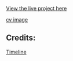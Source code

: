 [View the live project here](https://mariaarnesson.github.io/cv/)

[cv image](assets/images/online_cv.jpeg)

## Credits:

[Timeline](https://mdbootstrap.com/docs/standard/extended/timeline/)